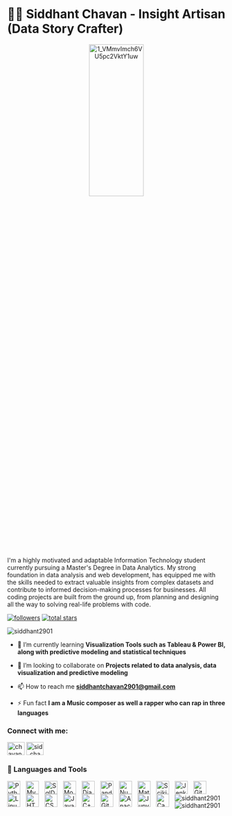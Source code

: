 # 🏄‍♂️ Siddhant Chavan - Insight Artisan (Data Story Crafter)
<p align="center">
  <img src="https://github.com/Siddhant2901/Siddhant2901/assets/75361891/ba7ec7df-474d-4721-b7d8-d112357757e9" alt="1_VMmvImch6VU5pc2VktY1uw" width="50%" height="30%">
</p>

  


I'm a highly motivated and adaptable Information Technology student currently pursuing a Master's Degree in Data Analytics. My strong foundation in data analysis and web development, has equipped me with the skills needed to extract valuable insights from complex datasets and contribute to informed decision-making processes for businesses.  All coding projects are built from the ground up, from planning and designing all the way to solving real-life problems with code. 

   <p align="left">
      <a href="https://github.com/Siddhant2901?tab=followers">
         <img alt="followers" title="Follow me on Github" src="https://custom-icon-badges.demolab.com/github/followers/Siddhant2901?color=236ad3&labelColor=1155ba&style=for-the-badge&logo=person-add&label=Follow&logoColor=white"/></a>
      <a href="https://github.com/Siddhant2901?tab=repositories&sort=stargazers">
         <img alt="total stars" title="Total stars on GitHub" src="https://custom-icon-badges.demolab.com/github/stars/Siddhant2901?color=55960c&style=for-the-badge&labelColor=488207&logo=star"/></a>
   </p>


<p align="left"> <img src="https://komarev.com/ghpvc/?username=siddhant2901&label=Profile%20views&color=0e75b6&style=flat" alt="siddhant2901" /> </p>

- 🌱 I’m currently learning **Visualization Tools such as Tableau & Power BI, along with predictive modeling and statistical techniques**

- 👯 I’m looking to collaborate on **Projects related to data analysis, data visualization and predictive modeling**

- 📫 How to reach me **siddhantchavan2901@gmail.com**

- ⚡ Fun fact **I am a Music composer as well a rapper who can rap in three languages**

<h3 align="left">Connect with me:</h3>
<p align="left">
<a href="https://linkedin.com/in/chavansiddhant" target="blank"><img align="center" src="https://raw.githubusercontent.com/rahuldkjain/github-profile-readme-generator/master/src/images/icons/Social/linked-in-alt.svg" alt="chavansiddhant" height="30" width="40" /></a>
<a href="https://instagram.com/sid_chavan_29" target="blank"><img align="center" src="https://raw.githubusercontent.com/rahuldkjain/github-profile-readme-generator/master/src/images/icons/Social/instagram.svg" alt="sid_chavan_29" height="30" width="40" /></a>
</p>

### 🧰 Languages and Tools

<img align="left" alt="Python" width="30px" style="padding-right:10px;" src="https://cdn.jsdelivr.net/gh/devicons/devicon/icons/python/python-plain.svg" />
<img align="left" alt="Mysql" width="30px" style="padding-right:10px;" src="https://cdn.jsdelivr.net/gh/devicons/devicon@latest/icons/mysql/mysql-original.svg" />
<img align="left" alt="SqlDeveloper" width="30px" style="padding-right:10px;" src="https://cdn.jsdelivr.net/gh/devicons/devicon@latest/icons/sqldeveloper/sqldeveloper-original.svg"  />
<img align="left" alt="MongoDB" width="30px" style="padding-right:10px;" src="https://cdn.jsdelivr.net/gh/devicons/devicon@latest/icons/mongodb/mongodb-original-wordmark.svg" />
<img align="left" alt="Django" width="30px" style="padding-right:10px;" src="https://cdn.jsdelivr.net/gh/devicons/devicon@latest/icons/django/django-plain.svg"  />
<img align="left" alt="Pandas" width="30px" style="padding-right:10px;" src= "https://cdn.jsdelivr.net/gh/devicons/devicon@latest/icons/pandas/pandas-original-wordmark.svg"  />
<img align="left" alt="Numpy" width="30px" style="padding-right:10px;" src= "https://cdn.jsdelivr.net/gh/devicons/devicon@latest/icons/numpy/numpy-original-wordmark.svg"  />
<img align="left" alt="MatplotLib" width="30px" style="padding-right:10px;" src= "https://cdn.jsdelivr.net/gh/devicons/devicon@latest/icons/matplotlib/matplotlib-original-wordmark.svg" />
<img align="left" alt="Scikitlearn" width="30px" style="padding-right:10px;" src= "https://cdn.jsdelivr.net/gh/devicons/devicon@latest/icons/scikitlearn/scikitlearn-original.svg" />
<img align="left" alt="Jenkins" width="30px" style="padding-right:10px;" src= "https://cdn.jsdelivr.net/gh/devicons/devicon@latest/icons/jenkins/jenkins-original.svg" />
<img align="left" alt="Git" width="30px" style="padding-right:10px;" src="https://cdn.jsdelivr.net/gh/devicons/devicon/icons/git/git-original.svg" />
<img align="left" alt="Linux" width="30px" style="padding-right:10px;" src="https://cdn.jsdelivr.net/gh/devicons/devicon/icons/linux/linux-original.svg" />
<img align="left" alt="HTML" width="30px" style="padding-right:10px;" src="https://cdn.jsdelivr.net/gh/devicons/devicon/icons/html5/html5-plain.svg" />
<img align="left" alt="CSS" width="30px" style="padding-right:10px;" src="https://cdn.jsdelivr.net/gh/devicons/devicon/icons/css3/css3-plain.svg" />
<img align="left" alt="JavaScript" width="30px" style="padding-right:10px;" src="https://cdn.jsdelivr.net/gh/devicons/devicon/icons/javascript/javascript-plain.svg" />
<img align="left" alt="C++" width="30px" style="padding-right:10px;" src="https://cdn.jsdelivr.net/gh/devicons/devicon/icons/cplusplus/cplusplus-line.svg" />
<img align="left" alt="GitHub" width="30px" style="padding-right:10px;" src="https://cdn.jsdelivr.net/gh/devicons/devicon/icons/github/github-original.svg" />
<img align="left" alt="Anaconda" width="30px" style="padding-right:10px;" src="https://cdn.jsdelivr.net/gh/devicons/devicon@latest/icons/anaconda/anaconda-original.svg" />
<img align="left" alt="Jupyter" width="30px" style="padding-right:10px;" src="https://cdn.jsdelivr.net/gh/devicons/devicon@latest/icons/jupyter/jupyter-original-wordmark.svg"/>
<img align="left" alt="Canva" width="30px" style="padding-right:10px;" src="https://cdn.jsdelivr.net/gh/devicons/devicon@latest/icons/canva/canva-original.svg" />

<br />


<p><img align="left" src="https://github-readme-stats.vercel.app/api/top-langs?username=siddhant2901&show_icons=true&locale=en&layout=compact" alt="siddhant2901" /></p>

<p>&nbsp;<img align="left" src="https://github-readme-stats.vercel.app/api?username=siddhant2901&show_icons=true&locale=en" alt="siddhant2901" /></p>
